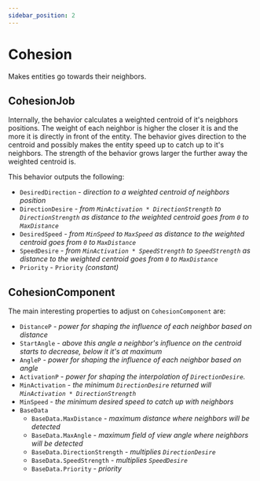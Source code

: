 ```yaml
---
sidebar_position: 2
---
```


# Cohesion

Makes entities go towards their neighbors. 

## CohesionJob

Internally, the behavior calculates a weighted centroid of it's neigbhors positions. The weight of each neighbor is higher the closer it is and the more it is directly in front of the entity. The behavior gives direction to the centroid and possibly makes the entity speed up to catch up to it's neighbors. The strength of the behavior grows larger the further away the weighted centroid is.

This behavior outputs the following: 
- `DesiredDirection` - *direction to a weighted centroid of neighbors position*
- `DirectionDesire` - *from `MinActivation * DirectionStrength` to `DirectionStrength` as distance to the weighted centroid goes from `0` to `MaxDistance`*
- `DesiredSpeed` - *from `MinSpeed` to `MaxSpeed` as distance to the weighted centroid goes from `0` to `MaxDistance`*
- `SpeedDesire` - *from `MinActivation * SpeedStrength` to `SpeedStrength` as distance to the weighted centroid goes from `0` to `MaxDistance`*
- `Priority` -  `Priority` *(constant)*

## CohesionComponent

The main interesting properties to adjust on `CohesionComponent` are:

- `DistanceP` - *power for shaping the influence of each neighbor based on distance*
- `StartAngle` - *above this angle a neighbor's influence on the centroid starts to decrease, below it it's at maximum*
- `AngleP` - *power for shaping the influence of each neighbor based on angle*
- `ActivationP` - *power for shaping the interpolation of `DirectionDesire`.*
- `MinActivation` - *the minimum `DirectionDesire` returned will `MinActivation * DirectionStrength`*
- `MinSpeed` - *the minimum desired speed to catch up with neighbors*
- `BaseData`
    - `BaseData.MaxDistance` - *maximum distance where neighbors will be detected*
    - `BaseData.MaxAngle` - *maximum field of view angle where neighbors will be detected*
    - `BaseData.DirectionStrength` - *multiplies `DirectionDesire`*
    - `BaseData.SpeedStrength` - *multiplies `SpeedDesire`*
    - `BaseData.Priority` - *priority*